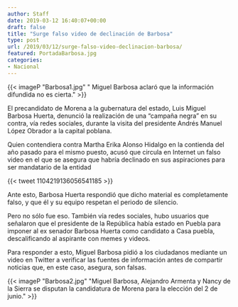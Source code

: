 ```yaml
---
author: Staff
date: 2019-03-12 16:40:07+00:00
draft: false
title: "Surge falso video de declinación de Barbosa"
type: post
url: /2019/03/12/surge-falso-video-declinacion-barbosa/
featured: PortadaBarbosa.jpg
categories:
- Nacional
---
```


{{< imageP "Barbosa1.jpg" " Miguel Barbosa aclaró que la información difundida no es cierta." >}}

El precandidato de Morena a la gubernatura del estado, Luis Miguel Barbosa Huerta, denunció la realización de una “campaña negra” en su contra, vía redes sociales, durante la visita del presidente Andrés Manuel López Obrador a la capital poblana.

Quien contendiera contra Martha Erika Alonso Hidalgo en la contienda del año pasado para el mismo puesto, acusó que circula en Internet un falso video en el que se asegura que habría declinado en sus aspiraciones para ser mandatario de la entidad

{{< tweet 1104219136056541185 >}}

Ante esto, Barbosa Huerta respondió que dicho material es completamente falso, y que él y su equipo respetan el periodo de silencio.

Pero no sólo fue eso. También vía redes sociales, hubo usuarios que señalaron que el presidente de la República había estado en Puebla para imponer al ex senador Barbosa Huerta como candidato a Casa puebla, descalificando al aspirante con memes y videos.

Para responder a esto, Miguel Barbosa pidió a los ciudadanos mediante un video en Twitter a verificar las fuentes de información antes de compartir noticias que, en este caso, asegura, son falsas.

{{< imageP "Barbosa2.jpg" "Miguel Barbosa, Alejandro Armenta y Nancy de la Sierra se disputan la candidatura de Morena para la elección del 2 de junio." >}}	
